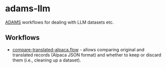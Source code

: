 # adams-llm
[ADAMS](https://adams.cms.waikato.ac.nz) workflows for dealing with LLM datasets etc.

## Workflows

* [compare-translated-alpaca.flow](compare-translated-alpaca.flow) - allows comparing
  original and translated records (Alpaca JSON format) and whether to keep or discard
  them (i.e., cleaning up a dataset).

